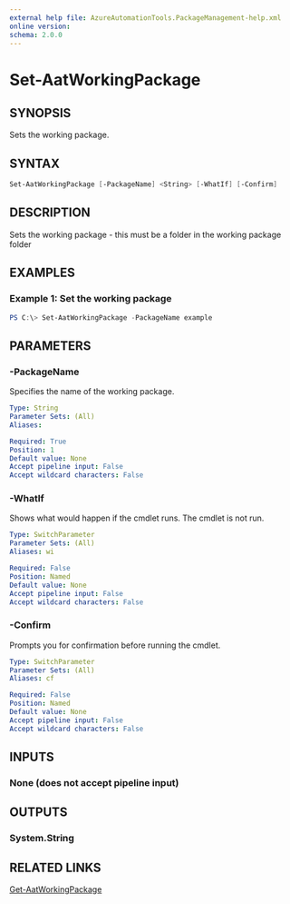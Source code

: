 ```yaml
---
external help file: AzureAutomationTools.PackageManagement-help.xml
online version: 
schema: 2.0.0
---
```


# Set-AatWorkingPackage

## SYNOPSIS

Sets the working package.

## SYNTAX

```Powershell
Set-AatWorkingPackage [-PackageName] <String> [-WhatIf] [-Confirm]
```

## DESCRIPTION

Sets the working package - this must be a folder in the working package folder

## EXAMPLES

### Example 1: Set the working package

```Powershell
PS C:\> Set-AatWorkingPackage -PackageName example
```

## PARAMETERS

### -PackageName

Specifies the name of the working package.

```yaml
Type: String
Parameter Sets: (All)
Aliases: 

Required: True
Position: 1
Default value: None
Accept pipeline input: False
Accept wildcard characters: False
```

### -WhatIf

Shows what would happen if the cmdlet runs.
The cmdlet is not run.

```yaml
Type: SwitchParameter
Parameter Sets: (All)
Aliases: wi

Required: False
Position: Named
Default value: None
Accept pipeline input: False
Accept wildcard characters: False
```

### -Confirm

Prompts you for confirmation before running the cmdlet.

```yaml
Type: SwitchParameter
Parameter Sets: (All)
Aliases: cf

Required: False
Position: Named
Default value: None
Accept pipeline input: False
Accept wildcard characters: False
```

## INPUTS

### None (does not accept pipeline input)

## OUTPUTS

### System.String

<!--## NOTES-->

## RELATED LINKS

[Get-AatWorkingPackage](.)

